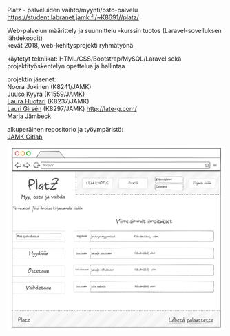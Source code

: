Platz - palveluiden vaihto/myynti/osto-palvelu  
https://student.labranet.jamk.fi/~K8691//platz/

Web-palvelun määrittely ja suunnittelu -kurssin tuotos (Laravel-sovelluksen lähdekoodit)  
kevät 2018, web-kehitysprojekti ryhmätyönä

käytetyt tekniikat: HTML/CSS/Bootstrap/MySQL/Laravel sekä projektityöskentelyn opettelua ja hallintaa

projektin jäsenet:  
Noora Jokinen (K8241/JAMK)  
Juuso Kyyrä (K1559/JAMK)  
[Laura Huotari](https://www.linkedin.com/in/laura-huotari-6a6783178/) (K8237/JAMK)  
[Lauri Girsén](https://www.linkedin.com/in/lauri-girsen/) (K8297/JAMK) http://late-g.com/   
[Marja Jämbeck](https://www.linkedin.com/in/marja-j%C3%A4mbeck-315a9169/) 

alkuperäinen repositorio ja työympäristö:  
[JAMK Gitlab](https://gitlab.labranet.jamk.fi/K8237/platz)

![Platz-mockup](https://github.com/sekuretto/Platz/blob/master/dokumentointi/M%C3%A4%C3%A4rittely%20ja%20suunnittelu/kuvamateriaali/kirjautumaton_k%C3%A4ytt%C3%A4j%C3%A4.PNG)

